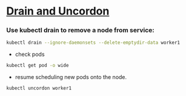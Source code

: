 # [Drain and Uncordon](https://kubernetes.io/docs/tasks/administer-cluster/safely-drain-node/)
### Use kubectl drain to remove a node from service:
```bash
kubectl drain --ignore-daemonsets --delete-emptydir-data worker1
```
- check pods
```bash
kubectl get pod -o wide
```
- resume scheduling new pods onto the node.
```bash
kubectl uncordon worker1
```